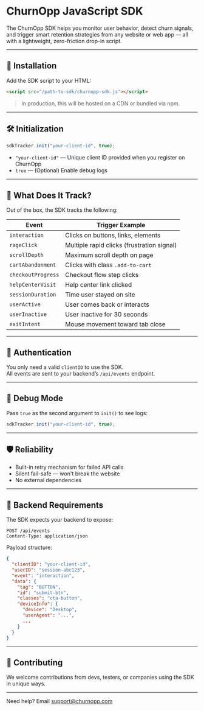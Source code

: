 # ChurnOpp JavaScript SDK

The ChurnOpp SDK helps you monitor user behavior, detect churn signals, and trigger smart retention strategies from any website or web app — all with a lightweight, zero-friction drop-in script.

---

## 🚀 Installation

Add the SDK script to your HTML:

```html
<script src="/path-to-sdk/churnopp-sdk.js"></script>
```

> In production, this will be hosted on a CDN or bundled via npm.

---

## 🛠️ Initialization

```js
sdkTracker.init("your-client-id", true);
```

- `"your-client-id"` — Unique client ID provided when you register on ChurnOpp
- `true` — (Optional) Enable debug logs

---

## 🎯 What Does It Track?

Out of the box, the SDK tracks the following:

| Event              | Trigger Example                            |
| ------------------ | ------------------------------------------ |
| `interaction`      | Clicks on buttons, links, elements         |
| `rageClick`        | Multiple rapid clicks (frustration signal) |
| `scrollDepth`      | Maximum scroll depth on page               |
| `cartAbandonment`  | Clicks with class `.add-to-cart`           |
| `checkoutProgress` | Checkout flow step clicks                  |
| `helpCenterVisit`  | Help center link clicked                   |
| `sessionDuration`  | Time user stayed on site                   |
| `userActive`       | User comes back or interacts               |
| `userInactive`     | User inactive for 30 seconds               |
| `exitIntent`       | Mouse movement toward tab close            |

---

## 🔐 Authentication

You only need a valid `clientID` to use the SDK.  
All events are sent to your backend’s `/api/events` endpoint.

---

## 🧪 Debug Mode

Pass `true` as the second argument to `init()` to see logs:

```js
sdkTracker.init("your-client-id", true);
```

---

## 🛡️ Reliability

- Built-in retry mechanism for failed API calls
- Silent fail-safe — won't break the website
- No external dependencies

---

## 📡 Backend Requirements

The SDK expects your backend to expose:

```
POST /api/events
Content-Type: application/json
```

Payload structure:

```json
{
  "clientID": "your-client-id",
  "userID": "session-abc123",
  "event": "interaction",
  "data": {
    "tag": "BUTTON",
    "id": "submit-btn",
    "classes": "cta-button",
    "deviceInfo": {
      "device": "Desktop",
      "userAgent": "...",
      ...
    }
  }
}
```

---

## 🤝 Contributing

We welcome contributions from devs, testers, or companies using the SDK in unique ways.

---

Need help? Email support@churnopp.com

